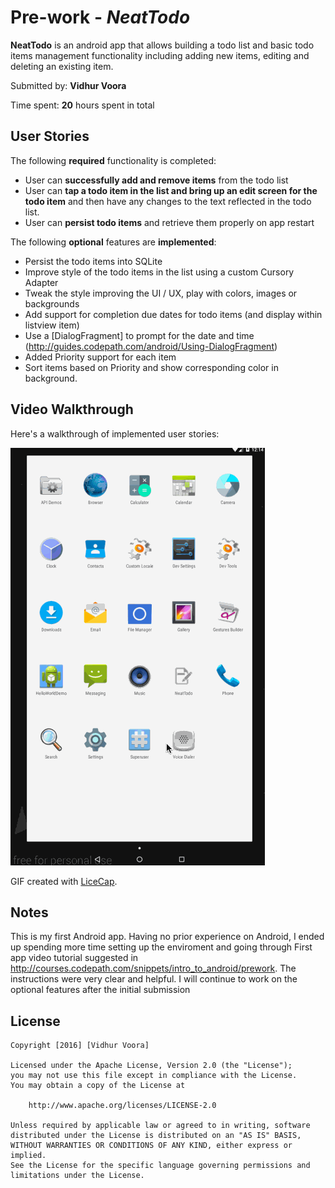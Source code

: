 # Pre-work - *NeatTodo*

**NeatTodo** is an android app that allows building a todo list and basic todo items management functionality including adding new items, editing and deleting an existing item.

Submitted by: **Vidhur Voora**

Time spent: **20** hours spent in total

## User Stories

The following **required** functionality is completed:

* User can **successfully add and remove items** from the todo list
* User can **tap a todo item in the list and bring up an edit screen for the todo item** and then have any changes to the text reflected in the todo list.
* User can **persist todo items** and retrieve them properly on app restart

The following **optional** features are  **implemented**:

* Persist the todo items into SQLite
* Improve style of the todo items in the list using a custom Cursory Adapter
* Tweak the style improving the UI / UX, play with colors, images or backgrounds
* Add support for completion due dates for todo items (and display within listview item)
* Use a [DialogFragment] to prompt for the date and time (http://guides.codepath.com/android/Using-DialogFragment) 
* Added Priority support for each item 
* Sort items based on Priority and show corresponding color in background.

## Video Walkthrough 

Here's a walkthrough of implemented user stories:

<img src='https://raw.githubusercontent.com/nirvanalab/NeatTodo/master/NeatTodoVersion4.gif' title='Video Walkthrough' width='' alt='Video Walkthrough' />

GIF created with [LiceCap](http://www.cockos.com/licecap/).

## Notes

This is my first Android app. Having no prior experience on Android, I ended up spending more time setting up the enviroment and going through First app video tutorial suggested in http://courses.codepath.com/snippets/intro_to_android/prework. The instructions were very clear and helpful. I will continue to work on the optional features after the initial submission

## License

    Copyright [2016] [Vidhur Voora]

    Licensed under the Apache License, Version 2.0 (the "License");
    you may not use this file except in compliance with the License.
    You may obtain a copy of the License at

        http://www.apache.org/licenses/LICENSE-2.0

    Unless required by applicable law or agreed to in writing, software
    distributed under the License is distributed on an "AS IS" BASIS,
    WITHOUT WARRANTIES OR CONDITIONS OF ANY KIND, either express or implied.
    See the License for the specific language governing permissions and
    limitations under the License.
